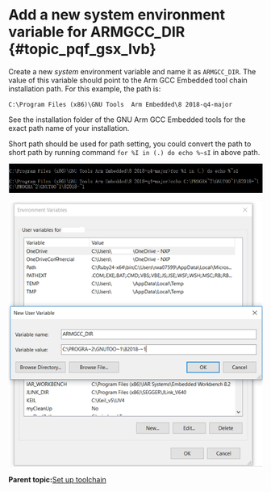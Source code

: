 # Add a new system environment variable for ARMGCC\_DIR {#topic_pqf_gsx_lvb}

Create a new *system* environment variable and name it as `ARMGCC_DIR`. The value of this variable should point to the Arm GCC Embedded tool chain installation path. For this example, the path is:

```
C:\Program Files (x86)\GNU Tools  Arm Embedded\8 2018-q4-major
```

See the installation folder of the GNU Arm GCC Embedded tools for the exact path name of your installation.

Short path should be used for path setting, you could convert the path to short path by running command `for %I in (.) do echo %~sI` in above path.

![](../images/arm_gcc_convert_path.png "Convert path to short path")

![](../images/arm_gcc_add_armgcc_dir_system_variable.png "Add ARMGCC_DIR system variable")

**Parent topic:**[Set up toolchain](../topics/arm_gcc_set_up_toolchain.md)

